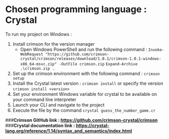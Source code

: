 # **Chosen programming language : Crystal**
To run my project on Windows :
1. Install crimson for the version manager
   - Open Windows PowerShell and run the following command : 
     ``Invoke-WebRequest "https://github.com/crimson-crystal/crimson/releases/download/1.0.1/crimson-1.0.1-windows-x86_64-msvc.zip" -OutFile crimson.zip`` 
     ``Expand-Archive .\crimson.zip .``
2. Set up the crimson environment with the following command : ``crimson setup``
4. Install the Crystal latest version : ``crimson install`` or specify the version ``crimson install <version>``
5. Set your environment Windows variable for crystal to be available on your command line interpreter
6. Launch your CLI and navigate to the project
7. Execute the file by the command ```crystal guess_the_number_game.cr```

###**Crimson GitHub link : https://github.com/crimson-crystal/crimson**
###**Crystal documentation link : https://crystal-lang.org/reference/1.14/syntax_and_semantics/index.html**